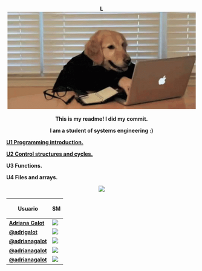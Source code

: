 <b><p align="middle"> L<img src="https://github.com/UP210741/UP210741_CPP/blob/main/IMG/dog2.gif"> <p><b>

<center>This is my readme! 
I did my commit.

I am a student of systems engineering :) </center> 

[U1 Programming introduction.](https://github.com/UP210741/UP210741_CPP/tree/main/U1)

[U2 Control structures and cycles.](https://github.com/UP210741/UP210741_CPP/tree/main/U2)

U3 Functions.

U4 Files and arrays.

<p align="center"> <img src="/Users/adrianagalot/Desktop/UP210741_CPP/IMG/dog2.gif">  

|Usuario| <b><p align="middle"> SM <p><b>| 
|--------------|------|
|[Adriana Galot](https://www.facebook.com/adrianagalot/)| <img src="/Users/adrianagalot/Desktop/UP210741_CPP/IMG/IMG_8055.JPG">  
|[@adrigalot](https://t.snapchat.com/nWMSHFyN)| <img src="/Users/adrianagalot/Desktop/UP210741_CPP/IMG/IMG_8052.JPG"> 
|[@adrianagalot](https://www.instagram.com/adrianagalot/)| <img src="/Users/adrianagalot/Desktop/UP210741_CPP/IMG/IMG_8051.JPG"> 
|[@adrianagalot](https://twitter.com/adrianagalot)| <img src="/Users/adrianagalot/Desktop/UP210741_CPP/IMG/IMG_8054.JPG"> 
|[@adrianagalot](https://www.tiktok.com/@adrianagalot?lang=es)| <img src="/Users/adrianagalot/Desktop/UP210741_CPP/IMG/IMG_8053.JPG"> 


